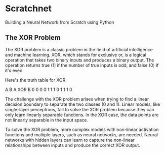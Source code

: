 # Scratchnet
Building a Neural Network from Scratch using Python

## The XOR Problem

The XOR problem is a classic problem in the field of artificial intelligence and machine learning. XOR, which stands for exclusive or, is a logical operation that takes two binary inputs and produces a binary output. The operation returns true (1) if the number of true inputs is odd, and false (0) if it's even.

Here's the truth table for XOR:

A	B	A XOR B
0	0	0
0	1	1
1	0	1
1	1	0

The challenge with the XOR problem arises when trying to find a linear decision boundary to separate the two classes (0 and 1). Linear models, like single-layer perceptrons, fail to solve the XOR problem because they can only learn linearly separable functions. In the XOR case, the data points are not linearly separable in the input space.

To solve the XOR problem, more complex models with non-linear activation functions and multiple layers, such as neural networks, are needed. Neural networks with hidden layers can learn to capture the non-linear relationships between inputs and produce the correct XOR output.